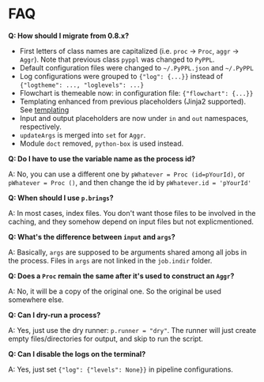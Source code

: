 # FAQ

**Q: How should I migrate from 0.8.x?**
- First letters of class names are capitalized (i.e. `proc` -> `Proc`, `aggr` -> `Aggr`). Note that previous class `pyppl` was changed to `PyPPL`.
- Default configuration files were changed to `~/.PyPPL.json` and `~/.PyPPL`
- Log configurations were grouped to `{"log": {...}}` instead of `{"logtheme": ..., "loglevels": ...}`
- Flowchart is themeable now: in configuration file: `{"flowchart": {...}}`
- Templating enhanced from previous placeholders (Jinja2 supported). See [templating](https://pwwang.gitbooks.io/pyppl/content/placeholders.html)
- Input and output placeholders are now under `in` and `out` namespaces, respectively.
- `updateArgs` is merged into `set` for `Aggr`.
- Module `doct` removed, `python-box` is used instead.

**Q: Do I have to use the variable name as the process id?**

A: No, you can use a different one by `pWhatever = Proc (id=pYourId)`, or `pWhatever = Proc ()`, and then change the id by `pWhatever.id = 'pYourId'`

**Q: When should I use **`p.brings`**?**

A: In most cases, index files. You don't want those files to be involved in the caching, and they somehow depend on input files but not explicmentioned.

**Q: What's the difference between **`input`** and **`args`**?**

A: Basically, `args` are supposed to be arguments shared among all jobs in the process. Files in `args` are not linked in the `job.indir` folder.

**Q: Does a **`Proc`** remain the same after it's used to construct an **`Aggr`**?**

A: No, it will be a copy of the original one. So the original be used somewhere else.

**Q: Can I dry-run a process?**  

A: Yes, just use the dry  runner: `p.runner = "dry"`. The runner will just create empty files/directories for output, and skip to run the script.

**Q: Can I disable the logs on the terminal?**  

A: Yes, just set `{"log": {"levels": None}}` in pipeline configurations.

